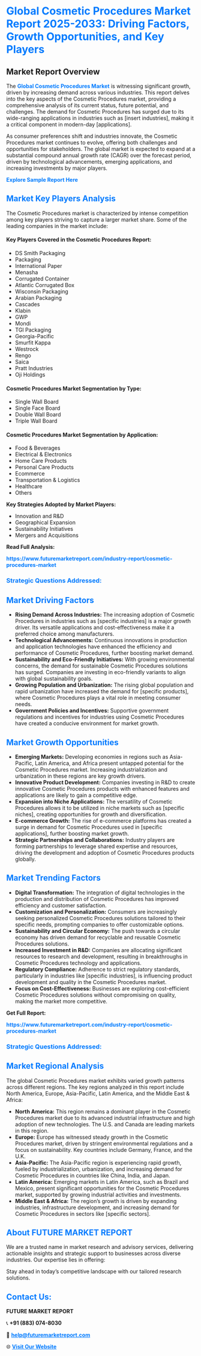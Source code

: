 <h1 style="color: #007BFF;">Global Cosmetic Procedures Market Report 2025-2033: Driving Factors, Growth Opportunities, and Key Players</h1>

<section id="overview">
<h2>Market Report Overview</h2>
<p>The <a href="https://www.futuremarketreport.com/industry-report/cosmetic-procedures-market" style="color: #007BFF; text-decoration: none;"><strong>Global Cosmetic Procedures Market</strong></a> is witnessing significant growth, driven by increasing demand across various industries. This report delves into the key aspects of the Cosmetic Procedures market, providing a comprehensive analysis of its current status, future potential, and challenges. The demand for Cosmetic Procedures has surged due to its wide-ranging applications in industries such as [insert industries], making it a critical component in modern-day [applications].</p>
<p>As consumer preferences shift and industries innovate, the Cosmetic Procedures market continues to evolve, offering both challenges and opportunities for stakeholders. The global market is expected to expand at a substantial compound annual growth rate (CAGR) over the forecast period, driven by technological advancements, emerging applications, and increasing investments by major players.</p>
</section>

<section id="overview">
<p><a href="https://www.futuremarketreport.com/request-sample/reportId=34305" style="color: #007BFF; text-decoration: none;"><strong>Explore Sample Report Here</strong></a></p>
</section>

<section id="key-players">
<h2 style="color: #007BFF;">Market Key Players Analysis</h2>
<p>The Cosmetic Procedures market is characterized by intense competition among key players striving to capture a larger market share. Some of the leading companies in the market include:</p>
<h4>Key Players Covered in the Cosmetic Procedures Report:</h4>
<ul><li>DS Smith Packaging</li><li>Packaging</li><li>International Paper</li><li>Menasha</li><li>Corrugated Container</li><li>Atlantic Corrugated Box</li><li>Wisconsin Packaging</li><li>Arabian Packaging</li><li>Cascades</li><li>Klabin</li><li>GWP</li><li>Mondi</li><li>TGI Packaging</li><li>Georgia-Pacific</li><li>Smurfit Kappa</li><li>Westrock</li><li>Rengo</li><li>Saica</li><li>Pratt Industries</li><li>Oji Holdings</li></ul>
<h4>Cosmetic Procedures Market Segmentation by Type:</h4>
<ul><li>Single Wall Board</li><li>Single Face Board</li><li>Double Wall Board</li><li>Triple Wall Board</li></ul>

<h4>Cosmetic Procedures Market Segmentation by Application:</h4>
<ul><li>Food &amp; Beverages</li><li>Electrical &amp; Electronics</li><li>Home Care Products</li><li>Personal Care Products</li><li>Ecommerce</li><li>Transportation &amp; Logistics</li><li>Healthcare</li><li>Others</li></ul>
<p><strong>Key Strategies Adopted by Market Players:</strong></p>
<ul>
<li>Innovation and R&D</li>
<li>Geographical Expansion</li>
<li>Sustainability Initiatives</li>
<li>Mergers and Acquisitions</li>
</ul>
</section>

<section>
<p><strong>Read Full Analysis: </strong></p><a href="https://www.futuremarketreport.com/industry-report/cosmetic-procedures-market" style="color: #007BFF; text-decoration: none;"><strong>https://www.futuremarketreport.com/industry-report/cosmetic-procedures-market</strong></a>
<h3 style="color: #007BFF;">Strategic Questions Addressed:</h3>
</section>

<section id="driving-factors">
<h2 style="color: #007BFF;">Market Driving Factors</h2>
<ul>
<li><strong>Rising Demand Across Industries:</strong> The increasing adoption of Cosmetic Procedures in industries such as [specific industries] is a major growth driver. Its versatile applications and cost-effectiveness make it a preferred choice among manufacturers.</li>
<li><strong>Technological Advancements:</strong> Continuous innovations in production and application technologies have enhanced the efficiency and performance of Cosmetic Procedures, further boosting market demand.</li>
<li><strong>Sustainability and Eco-Friendly Initiatives:</strong> With growing environmental concerns, the demand for sustainable Cosmetic Procedures solutions has surged. Companies are investing in eco-friendly variants to align with global sustainability goals.</li>
<li><strong>Growing Population and Urbanization:</strong> The rising global population and rapid urbanization have increased the demand for [specific products], where Cosmetic Procedures plays a vital role in meeting consumer needs.</li>
<li><strong>Government Policies and Incentives:</strong> Supportive government regulations and incentives for industries using Cosmetic Procedures have created a conducive environment for market growth.</li>
</ul>
</section>

<section id="growth-opportunities">
<h2 style="color: #007BFF;">Market Growth Opportunities</h2>
<ul>
<li><strong>Emerging Markets:</strong> Developing economies in regions such as Asia-Pacific, Latin America, and Africa present untapped potential for the Cosmetic Procedures market. Increasing industrialization and urbanization in these regions are key growth drivers.</li>
<li><strong>Innovative Product Development:</strong> Companies investing in R&D to create innovative Cosmetic Procedures products with enhanced features and applications are likely to gain a competitive edge.</li>
<li><strong>Expansion into Niche Applications:</strong> The versatility of Cosmetic Procedures allows it to be utilized in niche markets such as [specific niches], creating opportunities for growth and diversification.</li>
<li><strong>E-commerce Growth:</strong> The rise of e-commerce platforms has created a surge in demand for Cosmetic Procedures used in [specific applications], further boosting market growth.</li>
<li><strong>Strategic Partnerships and Collaborations:</strong> Industry players are forming partnerships to leverage shared expertise and resources, driving the development and adoption of Cosmetic Procedures products globally.</li>
</ul>
</section>

<section id="trending-factors">
<h2 style="color: #007BFF;">Market Trending Factors</h2>
<ul>
<li><strong>Digital Transformation:</strong> The integration of digital technologies in the production and distribution of Cosmetic Procedures has improved efficiency and customer satisfaction.</li>
<li><strong>Customization and Personalization:</strong> Consumers are increasingly seeking personalized Cosmetic Procedures solutions tailored to their specific needs, prompting companies to offer customizable options.</li>
<li><strong>Sustainability and Circular Economy:</strong> The push towards a circular economy has driven demand for recyclable and reusable Cosmetic Procedures solutions.</li>
<li><strong>Increased Investment in R&D:</strong> Companies are allocating significant resources to research and development, resulting in breakthroughs in Cosmetic Procedures technology and applications.</li>
<li><strong>Regulatory Compliance:</strong> Adherence to strict regulatory standards, particularly in industries like [specific industries], is influencing product development and quality in the Cosmetic Procedures market.</li>
<li><strong>Focus on Cost-Effectiveness:</strong> Businesses are exploring cost-efficient Cosmetic Procedures solutions without compromising on quality, making the market more competitive.</li>
</ul>
</section>

<section>
<p><strong>Get Full Report: </strong></p><a href="https://www.futuremarketreport.com/industry-report/cosmetic-procedures-market" style="color: #007BFF; text-decoration: none;"><strong>https://www.futuremarketreport.com/industry-report/cosmetic-procedures-market</strong></a>
<h3 style="color: #007BFF;">Strategic Questions Addressed:</h3>
</section>


<section id="regional-analysis">
<h2 style="color: #007BFF;">Market Regional Analysis</h2>
<p>The global Cosmetic Procedures market exhibits varied growth patterns across different regions. The key regions analyzed in this report include North America, Europe, Asia-Pacific, Latin America, and the Middle East & Africa:</p>
<ul>
<li><strong>North America:</strong> This region remains a dominant player in the Cosmetic Procedures market due to its advanced industrial infrastructure and high adoption of new technologies. The U.S. and Canada are leading markets in this region.</li>
<li><strong>Europe:</strong> Europe has witnessed steady growth in the Cosmetic Procedures market, driven by stringent environmental regulations and a focus on sustainability. Key countries include Germany, France, and the U.K.</li>
<li><strong>Asia-Pacific:</strong> The Asia-Pacific region is experiencing rapid growth, fueled by industrialization, urbanization, and increasing demand for Cosmetic Procedures in countries like China, India, and Japan.</li>
<li><strong>Latin America:</strong> Emerging markets in Latin America, such as Brazil and Mexico, present significant opportunities for the Cosmetic Procedures market, supported by growing industrial activities and investments.</li>
<li><strong>Middle East & Africa:</strong> The region’s growth is driven by expanding industries, infrastructure development, and increasing demand for Cosmetic Procedures in sectors like [specific sectors].</li>
</ul>
</section>

<footer>
<h2 style="color: #007BFF;">About FUTURE MARKET REPORT</h2>
<p>We are a trusted name in market research and advisory services, delivering actionable insights and strategic support to businesses across diverse industries. Our expertise lies in offering:</p>

<p>Stay ahead in today’s competitive landscape with our tailored research solutions.</p>

<h2 style="color: #007BFF;">Contact Us:</h2>
<p><strong>FUTURE MARKET REPORT</strong></p>
<p>📞 <strong>+91 (883) 074-8030</strong></p>
<p>📧 <strong><a href="mailto:help@futuremarketreport.com" style="color: #007BFF;">help@futuremarketreport.com</a></strong></p>
<p>🌐 <strong><a href="https://www.futuremarketreport.com/" style="color: #007BFF;">Visit Our Website</a></strong></p>
</footer>